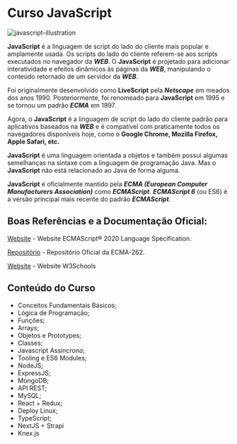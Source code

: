 # Curso JavaScript

![javascript-illustration](https://user-images.githubusercontent.com/64049906/104070331-00ebae80-51dd-11eb-8962-801f56d7e2f5.png)

**JavaScript** é a linguagem de script do lado do cliente mais popular e amplamente usada. Os scripts do lado do cliente referem-se aos scripts executados no navegador da **_WEB_**. O **JavaScript** é projetado para adicionar interatividade e efeitos dinâmicos às páginas da **_WEB_**, manipulando o conteúdo retornado de um servidor da **_WEB_**. 

Foi originalmente desenvolvido como **LiveScript** pela **_Netscape_** em meados dos anos 1990. Posteriormente, foi renomeado para **JavaScript** em 1995 e se tornou um padrão **_ECMA_** em 1997. 

Agora, o **JavaScript** é a linguagem de script do lado do cliente padrão para aplicativos baseados na **_WEB_** e é compatível com praticamente todos os navegadores disponíveis hoje, como o **Google Chrome, Mozilla Firefox, Apple Safari, etc.**

**JavaScript** é uma linguagem orientada a objetos e também possui algumas semelhanças na sintaxe com a linguagem de programação Java. Mas o **JavaScript** não está relacionado ao Java de forma alguma. 

**JavaScript** é oficialmente mantido pela **_ECMA (European Computer Manufacturers Association)_** como **_ECMAScript_**. **_ECMAScript 6_** (ou ES6) é a versão principal mais recente do padrão **_ECMAScript_**.

## Boas Referências e a Documentação Oficial:

[Website](https://www.ecma-international.org/publications/standards/Ecma-262.htm) - Website ECMAScript® 2020 Language Specification.

[Repositório](https://github.com/tc39/ecma262) - Repositório Oficial da ECMA-262.

[Website](https://www.w3schools.com/js/default.asp) - Website W3Schools

## Conteúdo do Curso

* Conceitos Fundamentais Básicos;
* Lógica de Programação;
* Funções;
* Arrays;
* Objetos e Prototypes;
* Classes;
* Javascript Assíncrono;
* Tooling e ES6 Modules;
* NodeJS;
* ExpressJS;
* MongoDB;
* API REST;
* MySQL;
* React + Redux;
* Deploy Linux;
* TypeScript;
* NextJS + Strapi
* Knex.js





